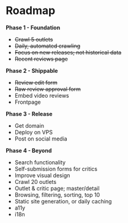 # Roadmap

**Phase 1 - Foundation**

* ~~Crawl 5 outlets~~
* ~~Daily, automated crawling~~
* ~~Focus on new releases; not historical data~~
* ~~Recent reviews page~~

**Phase 2 - Shippable**

* ~~Review edit form~~
* ~~Raw review approval form~~
* Embed video reviews
* Frontpage

**Phase 3 - Release**

* Get domain
* Deploy on VPS
* Post on social media

**Phase 4 - Beyond**

* Search functionality
* Self-submission forms for critics
* Improve visual design
* Crawl 20 outlets
* Outlet & critic page; master/detail
* Browsing, filtering, sorting, top 10
* Static site generation, or daily caching
* a11y
* i18n
